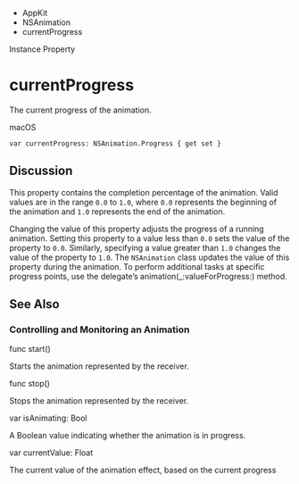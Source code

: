

- AppKit
- NSAnimation
-  currentProgress 

Instance Property

# currentProgress

The current progress of the animation.

macOS

``` source
var currentProgress: NSAnimation.Progress { get set }
```

## Discussion

This property contains the completion percentage of the animation. Valid values are in the range `0.0` to `1.0`, where `0.0` represents the beginning of the animation and `1.0` represents the end of the animation.

Changing the value of this property adjusts the progress of a running animation. Setting this property to a value less than `0.0` sets the value of the property to `0.0`. Similarly, specifying a value greater than `1.0` changes the value of the property to `1.0`. The `NSAnimation` class updates the value of this property during the animation. To perform additional tasks at specific progress points, use the delegate’s animation(_:valueForProgress:) method.

## See Also

### Controlling and Monitoring an Animation

func start()

Starts the animation represented by the receiver.

func stop()

Stops the animation represented by the receiver.

var isAnimating: Bool

A Boolean value indicating whether the animation is in progress.

var currentValue: Float

The current value of the animation effect, based on the current progress

